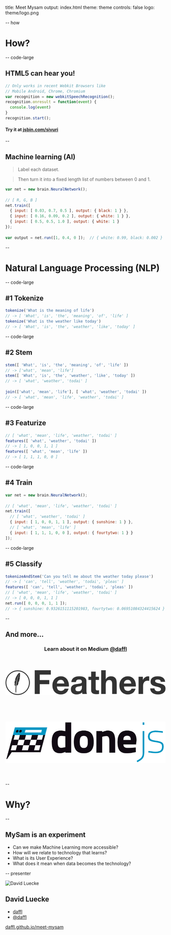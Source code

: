 title: Meet Mysam
output: index.html
theme: theme
controls: false
logo: theme/logo.png

-- how

# How?

-- code-large

## HTML5 can hear you!

```javascript
// Only works in recent Webkit Browsers like
// Mobile Android, Chrome, Chromium
var recognition = new webkitSpeechRecognition();
recognition.onresult = function(event) {
  console.log(event)
}
recognition.start();
```

#### Try it at [jsbin.com/sivuri](http://jsbin.com/sivuri)

--

## Machine learning (AI)

> Label each dataset.

> Then turn it into a fixed length list of numbers between 0 and 1.

```javascript
var net = new brain.NeuralNetwork();

// [ R, G, B ]
net.train([
  { input: [ 0.03, 0.7, 0.5 ], output: { black: 1 } },
  { input: [ 0.16, 0.09, 0.2 ], output: { white: 1 } },
  { input: [ 0.5, 0.5, 1.0 ], output: { white: 1 }
});

var output = net.run([1, 0.4, 0 ]);  // { white: 0.99, black: 0.002 }
```

--

# Natural Language Processing (NLP)

-- code-large

## \#1 Tokenize

```javascript
tokenize('What is the meaning of life')
// -> [ 'What', 'is', 'the', 'meaning', 'of', 'life' ]
tokenize('What is the weather like today')
// -> [ 'What', 'is', 'the', 'weather', 'like', 'today' ]
```

-- code-large

## \#2 Stem

```javascript
stem([ 'What', 'is', 'the', 'meaning', 'of', 'life' ])
// -> ['what', 'mean', 'life']
stem([ 'What', 'is', 'the', 'weather', 'like', 'today' ])
// -> [ 'what', 'weather', 'todai' ]

join(['what', 'mean', 'life'], [ 'what', 'weather', 'todai' ])
// -> [ 'what', 'mean', 'life', 'weather', 'todai' ]
```

-- code-large

## \#3 Featurize


```javascript
// [ 'what', 'mean', 'life', 'weather', 'todai' ]
features([ 'what', 'weather', 'todai' ])
// -> [ 1, 0, 0, 1, 1 ]
features([ 'what', 'mean', 'life' ])
// -> [ 1, 1, 1, 0, 0 ]
```

-- code-large

## \#4 Train

```javascript
var net = new brain.NeuralNetwork();

// [ 'what', 'mean', 'life', 'weather', 'todai' ]
net.train([
  // [ 'what', 'weather', 'todai' ]
  { input: [ 1, 0, 0, 1, 1 ], output: { sunshine: 1 } },
  // [ 'what', 'mean', 'life' ]
  { input: [ 1, 1, 1, 0, 0 ], output: { fourtytwo: 1 } }
]);
```

-- code-large

## \#5 Classify

```javascript
tokenizeAndStem('Can you tell me about the weather today please')
// -> [ 'can', 'tell', 'weather', 'todai', 'pleas' ]
features([ 'can', 'tell', 'weather', 'todai', 'pleas' ])
// [ 'what', 'mean', 'life', 'weather', 'todai' ]
// -> [ 0, 0, 0, 1, 1 ]
net.run([ 0, 0, 0, 1, 1 ]);
// -> { sunshine: 0.9326151115201983, fourtytwo: 0.06951084324415624 }
```

--

## And more...

<h3 style="text-align: center">Learn about it on Medium <a href="https://medium.com/@daffl/html5-nodejs-and-neural-networks-the-tech-behind-mysam-an-open-source-siri-6cc27992098b#.c1hi4mwzs">@daffl</a></h3>

<div style="text-align: center;">
  <a href="http://feathersjs.com" target="_blank"><img alt="Feather" src="img/feathers-logo.png" style="max-width: 100%; margin: 40px 0;"></a>
  <a href="http://donejs.com" target="blank"><img alt="DoneJS" src="img/donejs-logo-ie.png" style="max-width: 100%; margin: 40px 0;"></a>
</div>

--

# Why?

--

## MySam is an experiment

- Can we make Machine Learning more accessible?
- How will we relate to technology that learns?
- What is its User Experience?
- What does it mean when data becomes the technology?

-- presenter

![David Luecke](http://gravatar.com/avatar/a14850281f19396480bdba4aab2d52ef?s=200)

## David Luecke

* [<i class="fa fa-github"></i> daffl](https://github.com/daffl)
* [<i class="fa fa-twitter"></i> @daffl](http://twitter.com/daffl)

[daffl.github.io/meet-mysam](http://daffl.github.io/meet-mysam)
